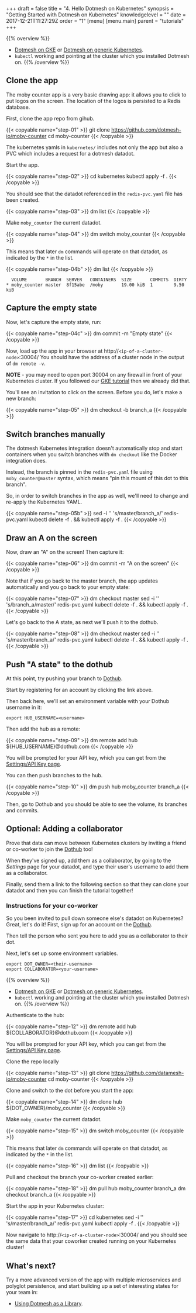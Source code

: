 +++
draft = false
title = "4. Hello Dotmesh on Kubernetes"
synopsis = "Getting Started with Dotmesh on Kubernetes"
knowledgelevel = ""
date = 2017-12-21T11:27:29Z
order = "1"
[menu]
  [menu.main]
    parent = "tutorials"
+++

{{% overview %}}
* [Dotmesh on GKE](/install-setup/gke/) or [Dotmesh on generic Kubernetes](/install-setup/kubernetes/).
* `kubectl` working and pointing at the cluster which you installed Dotmesh on.
{{% /overview %}}

## Clone the app

The moby counter app is a very basic drawing app: it allows you to click to put logos on the screen.
The location of the logos is persisted to a Redis database.

First, clone the app repo from gihub.

{{< copyable name="step-01" >}}
git clone https://github.com/dotmesh-io/moby-counter
cd moby-counter
{{< /copyable >}}

The kubernetes yamls in `kubernetes/` includes not only the app but also a PVC which includes a request for a dotmesh datadot.

Start the app.

{{< copyable name="step-02" >}}
cd kubernetes
kubectl apply -f .
{{< /copyable >}}

You should see that the datadot referenced in the `redis-pvc.yaml` file has been created.

{{< copyable name="step-03" >}}
dm list
{{< /copyable >}}

Make `moby_counter` the current datadot.

{{< copyable name="step-04" >}}
dm switch moby_counter
{{< /copyable >}}

This means that later `dm` commands will operate on that datadot, as indicated by the `*` in the list.

{{< copyable name="step-04b" >}}
dm list
{{< /copyable >}}

```plain
  VOLUME       BRANCH  SERVER   CONTAINERS  SIZE       COMMITS  DIRTY
* moby_counter master  8f15abe  /moby       19.00 kiB  1        9.50 kiB
```

## Capture the empty state

Now, let's capture the empty state, run:

{{< copyable name="step-04c" >}}
dm commit -m "Empty state"
{{< /copyable >}}

Now, load up the app in your browser at http://`<ip-of-a-cluster-node>`:30004/
You should have the address of a cluster node in the output of `dm remote -v`.

**NOTE** - you may need to open port 30004 on any firewall in front of your Kubernetes cluster.
If you followed our [GKE tutorial](/tutorials/gke/) then we already did that.

You'll see an invitation to click on the screen.
Before you do, let's make a new branch:

{{< copyable name="step-05" >}}
dm checkout -b branch_a
{{< /copyable >}}

## Switch branches manually

The dotmesh Kubernetes integration doesn't automatically stop and start containers when you switch branches with `dm checkout` like the Docker integration does.

Instead, the branch is pinned in the `redis-pvc.yaml` file using `moby_counter@master` syntax, which means "pin this mount of this dot to this branch".

So, in order to switch branches in the app as well, we'll need to change and re-apply the Kubernetes YAML.

{{< copyable name="step-05b" >}}
sed -i '' 's/master/branch_a/' redis-pvc.yaml
kubectl delete -f . && kubectl apply -f .
{{< /copyable >}}

## Draw an A on the screen

Now, draw an "A" on the screen! Then capture it:

{{< copyable name="step-06" >}}
dm commit -m "A on the screen"
{{< /copyable >}}

Note that if you go back to the master branch, the app updates automatically and you go back to your empty state:

{{< copyable name="step-07" >}}
dm checkout master
sed -i '' 's/branch_a/master/' redis-pvc.yaml
kubectl delete -f . && kubectl apply -f .
{{< /copyable >}}

Let's go back to the A state, as next we'll push it to the dothub.

{{< copyable name="step-08" >}}
dm checkout master
sed -i '' 's/master/branch_a/' redis-pvc.yaml
kubectl delete -f . && kubectl apply -f .
{{< /copyable >}}

## Push "A state" to the dothub

At this point, try pushing your branch to [Dothub](https://dothub.com).

Start by registering for an account by clicking the link above.

Then back here, we'll set an environment variable with your Dothub username in it:

```plain
export HUB_USERNAME=<username>
```

Then add the hub as a remote:

{{< copyable name="step-09" >}}
dm remote add hub ${HUB_USERNAME}@dothub.com
{{< /copyable >}}

You will be prompted for your API key, which you can get from the [Settings/API Key page](https://dothub.com/ui/settings/apikey).

You can then push branches to the hub.

{{< copyable name="step-10" >}}
dm push hub moby_counter branch_a
{{< /copyable >}}

Then, go to Dothub and you should be able to see the volume, its branches and commits.


## Optional: Adding a collaborator

Prove that data can move between Kubernetes clusters by inviting a friend or co-worker to join the [Dothub](https://dothub.com/) too!

When they've signed up, add them as a collaborator, by going to the _Settings_ page for your datadot, and type their user's username to add them as a collaborator.

Finally, send them a link to the following section so that they can clone your datadot and then you can finish the tutorial together!


### Instructions for your co-worker

So you been invited to pull down someone else's datadot on Kubernetes?
Great, let's do it!
First, sign up for an account on the [Dothub](https://dothub.com).

Then tell the person who sent you here to add you as a collaborator to their dot.

Next, let's set up some environment variables.

```plain
export DOT_OWNER=<their-username>
export COLLABORATOR=<your-username>
```

{{% overview %}}
* [Dotmesh on GKE](/install-setup/gke/) or [Dotmesh on generic Kubernetes](/install-setup/kubernetes/).
* `kubectl` working and pointing at the cluster which you installed Dotmesh on.
{{% /overview %}}

Authenticate to the hub:

{{< copyable name="step-12" >}}
dm remote add hub ${COLLABORATOR}@dothub.com
{{< /copyable >}}

You will be prompted for your API key, which you can get from the [Settings/API Key page](https://dothub.com/ui/settings/apikey).

Clone the repo locally

{{< copyable name="step-13" >}}
git clone https://github.com/datamesh-io/moby-counter
cd moby-counter
{{< /copyable >}}

Clone and switch to the dot before you start the app:

{{< copyable name="step-14" >}}
dm clone hub ${DOT_OWNER}/moby_counter
{{< /copyable >}}

Make `moby_counter` the current datadot.

{{< copyable name="step-15" >}}
dm switch moby_counter
{{< /copyable >}}

This means that later `dm` commands will operate on that datadot, as indicated by the `*` in the list.

{{< copyable name="step-16" >}}
dm list
{{< /copyable >}}

Pull and checkout the branch your co-worker created earlier:

{{< copyable name="step-18" >}}
dm pull hub moby_counter branch_a
dm checkout branch_a
{{< /copyable >}}

Start the app in your Kubernetes cluster:

{{< copyable name="step-17" >}}
cd kubernetes
sed -i '' 's/master/branch_a/' redis-pvc.yaml
kubectl apply -f .
{{< /copyable >}}

Now navigate to http://`<ip-of-a-cluster-node>`:30004/ and you should see the same data that your coworker created running on your Kubernetes cluster!

## What's next?

Try a more advanced version of the app with multiple microservices and polyglot persistence, and start building up a set of interesting states for your team in:

* [Using Dotmesh as a Library](/tutorials/library/).
